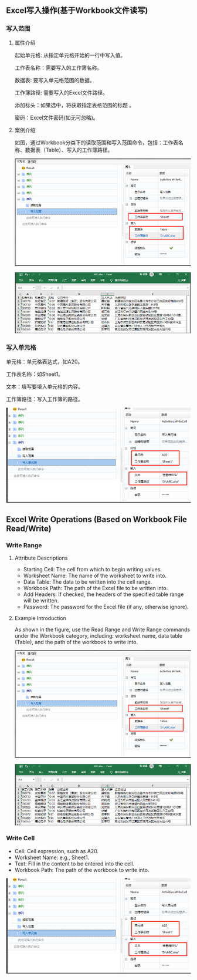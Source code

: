 ## Excel写入操作(基于Workbook文件读写)

### 写入范围<span id ="写入范围"></span>

1. 属性介绍

   起始单元格: 从指定单元格开始的一行中写入值。

   工作表名称：需要写入的工作簿名称。

   数据表: 要写入单元格范围的数据。

   工作簿路径: 需要写入的Excel文件路径。

   添加标头：如果选中，将获取指定表格范围的标题  。

   密码：Excel文件密码(如无可忽略)。

2. 案例介绍

   如图，通过Workbook分类下的读取范围和写入范围命令，包括：工作表名称、数据表（Table）、写入的工作簿路径。

   ![image-20220509163212423](Workbookwrite.assets/image-20220509163212423.png)

   ![image-20220509163224850](Workbookwrite.assets/image-20220509163224850.png)

### 写入单元格<span id ="写入单元格"></span>

单元格：单元格表达式，如A20。

工作表名称：如Sheet1。

文本：填写要填入单元格的内容。

工作簿路径：写入工作簿的路径。

![image-20220509163306753](Workbookwrite.assets/image-20220509163306753.png)

## Excel Write Operations (Based on Workbook File Read/Write)

### Write Range <span id="write-range"></span>

1. Attribute Descriptions

   - Starting Cell: The cell from which to begin writing values.
   - Worksheet Name: The name of the worksheet to write into.
   - Data Table: The data to be written into the cell range.
   - Workbook Path: The path of the Excel file to be written into.
   - Add Headers: If checked, the headers of the specified table range will be written.
   - Password: The password for the Excel file (if any, otherwise ignore).

2. Example Introduction

   As shown in the figure, use the Read Range and Write Range commands under the Workbook category, including: worksheet name, data table (Table), and the path of the workbook to write into.

   ![image-20220509163212423](Workbookwrite.assets/image-20220509163212423.png)

   ![image-20220509163224850](Workbookwrite.assets/image-20220509163224850.png)

### Write Cell <span id="write-cell"></span>

- Cell: Cell expression, such as A20.
- Worksheet Name: e.g., Sheet1.
- Text: Fill in the content to be entered into the cell.
- Workbook Path: The path of the workbook to write into.

![image-20220509163306753](Workbookwrite.assets/image-20220509163306753.png)
